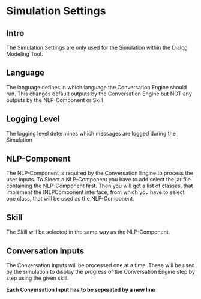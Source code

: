 # Simulation Settings
## Intro
The Simulation Settings are only used for the Simulation within the Dialog Modeling Tool.
## Language
The language defines in which language the Conversation Engine should run. This changes default outputs by the Conversation Engine but NOT any outputs by the NLP-Component or Skill
## Logging Level
The logging level determines which messages are logged during the Simulation
## NLP-Component
The NLP-Component is required by the Conversation Engine to process the user inputs. To Sleect a NLP-Component you have to add select the jar file containing the NLP-Component first. Then you will get a list of classes, that implement the INLPComponent interface, from which you have to select one class, that will be used as the NLP-Component.
## Skill
The Skill will be selected in the same way as the NLP-Component.
## Conversation Inputs
The Conversation Inputs will be processed one at a time. These will be used by the simulation to display the progress of the Conversation Engine step by step using the given skill.

**Each Conversation Input has to be seperated by a new line**